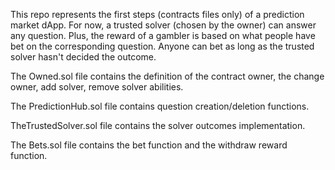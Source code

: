 This repo represents the first steps (contracts files only) of a prediction market dApp. For now, a trusted solver (chosen by the owner) can answer any question. Plus, the reward of a gambler is based on what people have bet on the corresponding question. Anyone can bet as long as the trusted solver hasn't decided the outcome.

The Owned.sol file contains the definition of the contract owner, the change owner, add solver, remove solver abilities.

The PredictionHub.sol file contains question creation/deletion functions.

TheTrustedSolver.sol file contains the solver outcomes implementation.

The Bets.sol file contains the bet function and the withdraw reward function.




